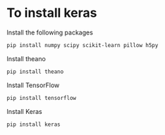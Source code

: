 # To install keras

Install the following packages

```bash
pip install numpy scipy scikit-learn pillow h5py
```

Install theano

```bash
pip install theano
```

Install TensorFlow

```bash
pip install tensorflow
```

Install Keras

```bash
pip install keras
```

